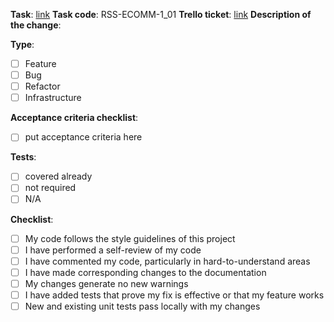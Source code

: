 **Task**: [link](https://github.com/rolling-scopes-school/tasks/blob/master/tasks/eCommerce-Application/Sprints/Sprint1/RSS-ECOMM-1_01.md)
**Task code**: RSS-ECOMM-1_01
**Trello ticket**: [link](https://trello.com/c/xHUgKm5J/4-repo-setup-readme-gitignore-dependencies)
**Description of the change**:

**Type**:
- [ ] Feature
- [ ] Bug
- [ ] Refactor
- [ ] Infrastructure

**Acceptance criteria checklist**:
- [ ] put acceptance criteria here

**Tests**:
- [ ] covered already
- [ ] not required
- [ ] N/A

**Checklist**:
- [ ] My code follows the style guidelines of this project
- [ ] I have performed a self-review of my code
- [ ] I have commented my code, particularly in hard-to-understand areas
- [ ] I have made corresponding changes to the documentation
- [ ] My changes generate no new warnings
- [ ] I have added tests that prove my fix is effective or that my feature works
- [ ] New and existing unit tests pass locally with my changes
